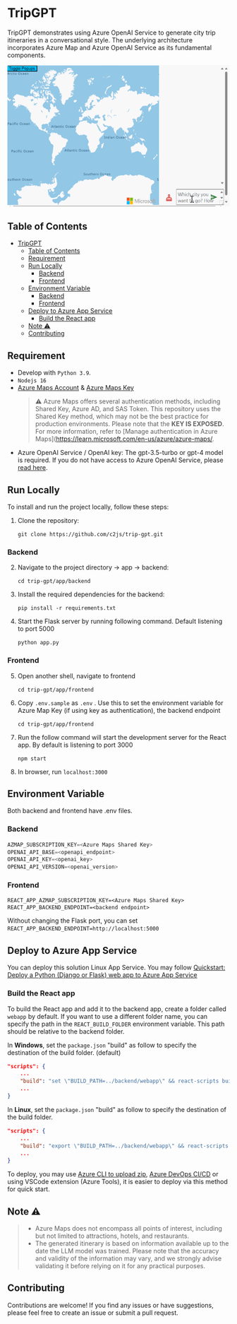 # TripGPT

TripGPT demonstrates using Azure OpenAI Service to generate city trip itineraries in a conversational style. The underlying architecture incorporates Azure Map and Azure OpenAI Service as its fundamental components.

[![TripGPT](/assets/tripgpt_demo.gif)](/assets/tripgpt_demo.gif)

## Table of Contents

- [TripGPT](#tripgpt)
  - [Table of Contents](#table-of-contents)
  - [Requirement](#requirement)
  - [Run Locally](#run-locally)
    - [Backend](#backend)
    - [Frontend](#frontend)
  - [Environment Variable](#environment-variable)
    - [Backend](#backend-1)
    - [Frontend](#frontend-1)
  - [Deploy to Azure App Service](#deploy-to-azure-app-service)
    - [Build the React app](#build-the-react-app)
  - [Note ⚠️](#note-️)
  - [Contributing](#contributing)


## Requirement
* Develop with `Python 3.9`.
* `Nodejs 16`
* [Azure Maps Account](https://learn.microsoft.com/en-us/azure/azure-maps/how-to-manage-account-keys)  & [Azure Maps Key](https://learn.microsoft.com/en-us/azure/azure-maps/how-to-manage-authentication#view-authentication-details)
  > &#x26a0;&#xfe0f; Azure Maps offers several authentication methods, including Shared Key, Azure AD, and SAS Token. This repository uses the Shared Key method, which may not be the best practice for production environments. Please note that the **KEY IS EXPOSED**. For more information, refer to [Manage authentication in Azure Maps](https://learn.microsoft.com/en-us/azure/azure-maps/.
* Azure OpenAI Service / OpenAI key: The gpt-3.5-turbo or gpt-4 model is required. If you do not have access to Azure OpenAI Service, please [read here](https://learn.microsoft.com/en-us/legal/cognitive-services/openai/limited-access).
## Run Locally

To install and run the project locally, follow these steps:

1. Clone the repository:

   ```shell
   git clone https://github.com/c2js/trip-gpt.git
   ```
### Backend
2. Navigate to the project directory -> app -> backend:

   ```shell
   cd trip-gpt/app/backend
   ```

3. Install the required dependencies for the backend:

   ```shell
   pip install -r requirements.txt
   ```
4. Start the Flask server by running following command. Default listening to port 5000
   ```shell
   python app.py
   ```

### Frontend
5. Open another shell, navigate to frontend
   ```shell
   cd trip-gpt/app/frontend
   ```
6. Copy `.env.sample` as `.env` . Use this to set the environment variable for Azure Map Key (if using key as authentication), the backend endpoint
   ```shell
   cd trip-gpt/app/frontend
   ```
7. Run the follow command will start the development server for the React app. By default is listening to port 3000
   ```shell
   npm start
   ```
8. In browser, run `localhost:3000`
 
## Environment Variable
Both backend and frontend have .env files. 
### Backend

```python
AZMAP_SUBSCRIPTION_KEY=<Azure Maps Shared Key>
OPENAI_API_BASE=<openapi_endpoint>
OPENAI_API_KEY=<openai_key>
OPENAI_API_VERSION=<openai_version>
```

### Frontend
```
REACT_APP_AZMAP_SUBSCRIPTION_KEY=<Azure Maps Shared Key>
REACT_APP_BACKEND_ENDPOINT=<backend endpoint>
```
Without changing the Flask port, you can set `REACT_APP_BACKEND_ENDPOINT=http://localhost:5000`

## Deploy to Azure App Service
You can deploy this solution Linux App Service. You may follow [Quickstart: Deploy a Python (Django or Flask) web app to Azure App Service](https://learn.microsoft.com/en-us/azure/app-service/quickstart-python?tabs=flask%2Cwindows%2Cazure-cli%2Cvscode-deploy%2Cdeploy-instructions-azportal%2Cterminal-bash%2Cdeploy-instructions-zip-azcli)

### Build the React app
To build the React app and add it to the backend app, create a folder called `webapp` by default. If you want to use a different folder name, you can specify the path in the `REACT_BUILD_FOLDER` environment variable. This path should be relative to the backend folder.

In **Windows**, set the `package.json` "build" as follow to specify the destination of the build folder. (default)
```json
"scripts": {
    ...
    "build": "set \"BUILD_PATH=../backend/webapp\" && react-scripts build",
    ...
}
```
In **Linux**, set the `package.json` "build" as follow to specify the destination of the build folder. 
```json
"scripts": {
    ...
    "build": "export \"BUILD_PATH=../backend/webapp\" && react-scripts build",
    ...
}
```

To deploy, you may use [Azure CLI to upload zip](https://learn.microsoft.com/en-us/azure/app-service/deploy-zip?tabs=cli), [Azure DevOps CI/CD](https://learn.microsoft.com/en-us/azure/app-service/deploy-azure-pipelines?tabs=yaml) or using VSCode extension (Azure Tools), it is easier to deploy via this method for quick start.


## Note &#x26a0;&#xfe0f;
> * Azure Maps does not encompass all points of interest, including but not limited to attractions, hotels, and restaurants.
> * The generated itinerary is based on information available up to the date the LLM model was trained. Please note that the accuracy and validity of the information may vary, and we strongly advise validating it before relying on it for any practical purposes.
## Contributing

Contributions are welcome! If you find any issues or have suggestions, please feel free to create an issue or submit a pull request.


